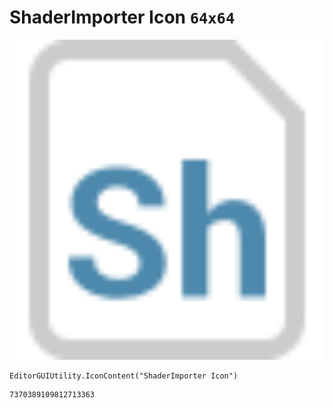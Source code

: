 # ShaderImporter Icon `64x64`
<img src="/img/ShaderImporter%20Icon.png" width=512 height=512>

``` CSharp
EditorGUIUtility.IconContent("ShaderImporter Icon")
```
```
7370389109812713363
```
